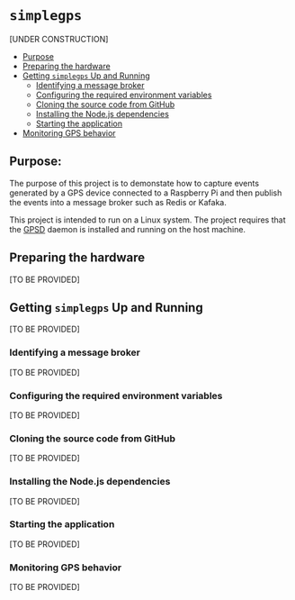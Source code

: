 # `simplegps`

[UNDER CONSTRUCTION]

* [Purpose](#purpose)
* [Preparing the hardware](#preparing-the-hardware)
* [Getting `simplegps` Up and Running](#getting-simplegps-up-and-running)
   * [Identifying a message broker](#identifying-a-message-broker)
   * [Configuring the required environment variables](#configuring-the-required-environment-variables)
   * [Cloning the source code from GitHub](#cloning-the-source-code-from-github)
   * [Installing the Node.js dependencies](#installing-the-nodejs-dependencies)
   * [Starting the application](#starting-the-application)
* [Monitoring GPS behavior](#monitoring-gps-behavior)




## Purpose:

The purpose of this project is to demonstate how to capture events generated by a GPS device connected to a Raspberry Pi and then publish the events into a message broker such as Redis or Kafaka.

This project is intended to run on a Linux system. The project requires that the [GPSD](https://www.linux-magazine.com/Issues/2018/210/Tutorial-gpsd) daemon is installed and running on the host machine.

## Preparing the hardware

[TO BE PROVIDED]

## Getting `simplegps` Up and Running

[TO BE PROVIDED]

### Identifying a message broker

[TO BE PROVIDED]

### Configuring the required environment variables

[TO BE PROVIDED]

### Cloning the source code from GitHub

[TO BE PROVIDED]

### Installing the Node.js dependencies

[TO BE PROVIDED]

### Starting the application

[TO BE PROVIDED]

### Monitoring GPS behavior

[TO BE PROVIDED]


